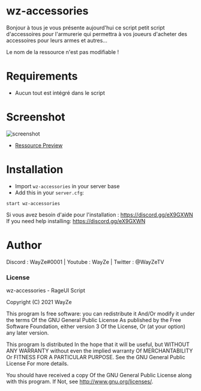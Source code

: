# wz-accessories

Bonjour à tous je vous présente aujourd'hui ce script petit script d'accessoires pour l'armurerie qui permettra à vos joueurs d'acheter des accessoires pour leurs armes et autres...

Le nom de la ressource n'est pas modifiable !

# Requirements

- Aucun tout est intégré dans le script

# Screenshot

![screenshot](https://media.discordapp.net/attachments/729007411809091675/889819030096060496/unknown.png?width=713&height=683)
 - [Ressource Preview](https://streamable.com/v238po) 

# Installation
- Import `wz-accessories` in your server base
- Add this in your `server.cfg`:

```
start wz-accessories
```
Si vous avez besoin d'aide pour l'installation : https://discord.gg/eX9GXWN
If you need help installing: https://discord.gg/eX9GXWN

# Author 
Discord : WayZe#0001 | Youtube : WayZe | Twitter : @WayZeTV

### License
wz-accessories - RageUI Script

Copyright (C) 2021 WayZe

This program Is free software: you can redistribute it And/Or modify it under the terms Of the GNU General Public License As published by the Free Software Foundation, either version 3 Of the License, Or (at your option) any later version.

This program Is distributed In the hope that it will be useful, but WITHOUT ANY WARRANTY without even the implied warranty Of MERCHANTABILITY Or FITNESS FOR A PARTICULAR PURPOSE. See the GNU General Public License For more details.

You should have received a copy Of the GNU General Public License along with this program. If Not, see http://www.gnu.org/licenses/.
